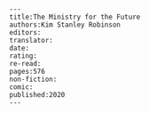 
    ---
    title:The Ministry for the Future
    authors:Kim Stanley Robinson
    editors:
    translator:
    date:
    rating:
    re-read:
    pages:576
    non-fiction:
    comic:
    published:2020
    ---

    